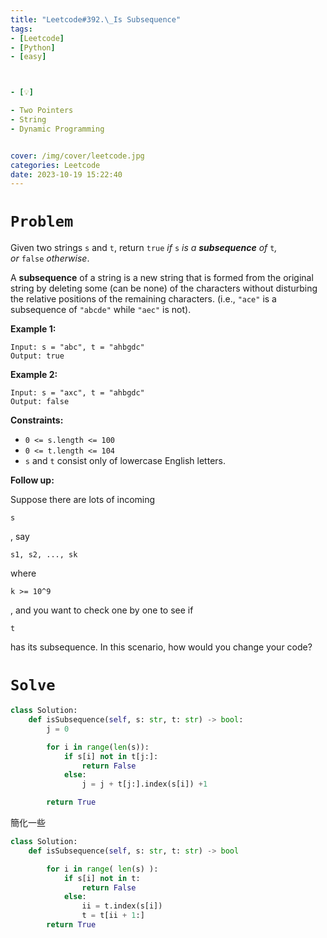 ```yaml
---
title: "Leetcode#392.\_Is Subsequence"
tags:
- [Leetcode]
- [Python]
- [easy]



- [💡]

- Two Pointers
- String
- Dynamic Programming


cover: /img/cover/leetcode.jpg
categories: Leetcode
date: 2023-10-19 15:22:40
---
```


# `Problem`

Given two strings `s` and `t`, return `true` *if* `s` *is a **subsequence** of* `t`*, or* `false` *otherwise*.

A **subsequence** of a string is a new string that is formed from the original string by deleting some (can be none) of the characters without disturbing the relative positions of the remaining characters. (i.e., `"ace"` is a subsequence of `"abcde"` while `"aec"` is not).

**Example 1:**

```
Input: s = "abc", t = "ahbgdc"
Output: true

```

**Example 2:**

```
Input: s = "axc", t = "ahbgdc"
Output: false

```

**Constraints:**

- `0 <= s.length <= 100`
- `0 <= t.length <= 104`
- `s` and `t` consist only of lowercase English letters.

**Follow up:**

Suppose there are lots of incoming

```
s
```

, say

```
s1, s2, ..., sk
```

where

```
k >= 10^9
```

, and you want to check one by one to see if

```
t
```

has its subsequence. In this scenario, how would you change your code?

# `Solve`

```python
class Solution:
    def isSubsequence(self, s: str, t: str) -> bool:
        j = 0

        for i in range(len(s)):
            if s[i] not in t[j:]:
                return False
            else:
                j = j + t[j:].index(s[i]) +1

        return True
```

簡化一些

```python
class Solution:
    def isSubsequence(self, s: str, t: str) -> bool

        for i in range( len(s) ):
            if s[i] not in t:
                return False
            else:
                ii = t.index(s[i])
                t = t[ii + 1:]
        return True
```